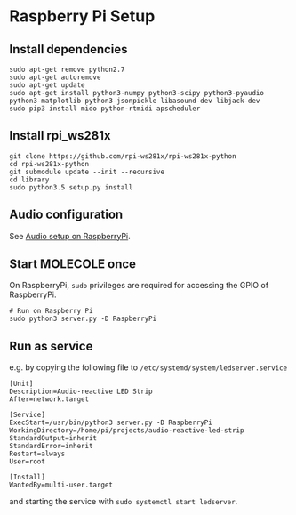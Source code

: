 # Raspberry Pi Setup


## Install dependencies
```
sudo apt-get remove python2.7
sudo apt-get autoremove
sudo apt-get update
sudo apt-get install python3-numpy python3-scipy python3-pyaudio python3-matplotlib python3-jsonpickle libasound-dev libjack-dev
sudo pip3 install mido python-rtmidi apscheduler
```

## Install rpi_ws281x
```
git clone https://github.com/rpi-ws281x/rpi-ws281x-python
cd rpi-ws281x-python
git submodule update --init --recursive
cd library
sudo python3.5 setup.py install
```

## Audio configuration

See [Audio setup on RaspberryPi](./audio_setup_pi.md).

## Start MOLECOLE once

On RaspberryPi, `sudo` privileges are required for accessing the GPIO of RaspberryPi.

```
# Run on Raspberry Pi 
sudo python3 server.py -D RaspberryPi
```

## Run as service

e.g. by copying the following file to `/etc/systemd/system/ledserver.service`

```
[Unit]
Description=Audio-reactive LED Strip
After=network.target

[Service]
ExecStart=/usr/bin/python3 server.py -D RaspberryPi
WorkingDirectory=/home/pi/projects/audio-reactive-led-strip
StandardOutput=inherit
StandardError=inherit
Restart=always
User=root

[Install]
WantedBy=multi-user.target
```

and starting the service with `sudo systemctl start ledserver`.